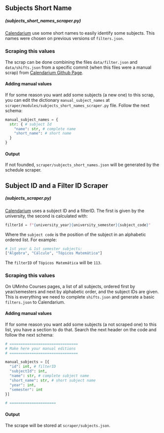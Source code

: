 ## Subjects Short Name

##### (subjects_short_names_scraper.py)

[Calendarium](https://calendario.cesium.di.uminho.pt/) use some short names to easily identify some subjects. This names were chosen on previous versions of `filters.json`.

### Scraping this values

The scrap can be done combining the files `data/filter.json` and `data/shifts.json` from a specific commit (when this files were a manual scrap) from [Calendarium Github Page](https://github.com/cesium/calendarium).

#### Adding manual values

If for some reason you want add some subjects (a new one) to this scrap, you can edit the dictionary `manual_subject_names` at `scraper/modules/subjects_short_names_scraper.py` file. Follow the next schema:

```python
manual_subject_names = {
  str: { # subject Id
    "name": str, # complete name
    "short_name": # short name
  }
}
```

#### Output

If not founded, `scraper/subjects_short_names.json` will be generated by the schedule scraper.

## Subject ID and a Filter ID Scraper

##### (subjects_scraper.py)

[Calendarium](https://calendario.cesium.di.uminho.pt/) uses a subject ID and a filterID. The first is given by the university, the second is calculated with:

```python
filterId = f"{university_year}{university_semester}{subject_code}"
```

Where the `subject code` is the position of the subject in an alphabetic ordered list. For example:

```python
# 1st year & 1st semester subjects:
["Álgebra", "Cálculo", "Tópicos Matemática"]
```

The `filterID` of `Tópicos Matemática` will be `113`.

### Scraping this values

On UMinho Courses pages, a list of all subjects, ordered first by year/semesters and next by alphabetic order, and the subject IDs are given. This is everything we need to complete `shifts.json` and generate a basic `filters.json` to Calendarium.

#### Adding manual values

If for some reason you want add some subjects (a not scraped one) to this list, you have a section to do that. Search the next header on the code and follow the next schema:

```python
# ===============================
# Make here your manual editions
# ===============================

manual_subjects = [{
  "id": int, # filterID
  "subjectId": int,
  "name": str, # complete subject name
  "short_name": str, # short subject name
  "year": int,
  "semester": int
}]

# =====================
```

#### Output

The scrape will be stored at `scraper/subjects.json`.
